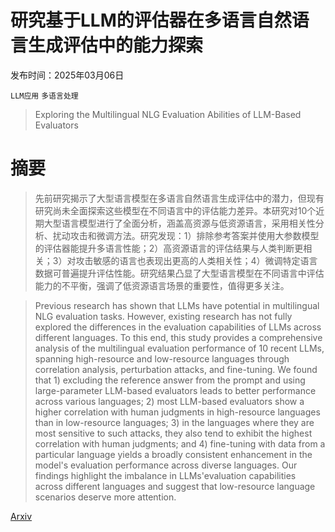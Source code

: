 # 研究基于LLM的评估器在多语言自然语言生成评估中的能力探索

发布时间：2025年03月06日

`LLM应用` `多语言处理`

> Exploring the Multilingual NLG Evaluation Abilities of LLM-Based Evaluators

# 摘要

> 先前研究揭示了大型语言模型在多语言自然语言生成评估中的潜力，但现有研究尚未全面探索这些模型在不同语言中的评估能力差异。本研究对10个近期大型语言模型进行了全面分析，涵盖高资源与低资源语言，采用相关性分析、扰动攻击和微调方法。研究发现：1）排除参考答案并使用大参数模型的评估器能提升多语言性能；2）高资源语言的评估结果与人类判断更相关；3）对攻击敏感的语言也表现出更高的人类相关性；4）微调特定语言数据可普遍提升评估性能。研究结果凸显了大型语言模型在不同语言中评估能力的不平衡，强调了低资源语言场景的重要性，值得更多关注。

> Previous research has shown that LLMs have potential in multilingual NLG evaluation tasks. However, existing research has not fully explored the differences in the evaluation capabilities of LLMs across different languages. To this end, this study provides a comprehensive analysis of the multilingual evaluation performance of 10 recent LLMs, spanning high-resource and low-resource languages through correlation analysis, perturbation attacks, and fine-tuning. We found that 1) excluding the reference answer from the prompt and using large-parameter LLM-based evaluators leads to better performance across various languages; 2) most LLM-based evaluators show a higher correlation with human judgments in high-resource languages than in low-resource languages; 3) in the languages where they are most sensitive to such attacks, they also tend to exhibit the highest correlation with human judgments; and 4) fine-tuning with data from a particular language yields a broadly consistent enhancement in the model's evaluation performance across diverse languages. Our findings highlight the imbalance in LLMs'evaluation capabilities across different languages and suggest that low-resource language scenarios deserve more attention.

[Arxiv](https://arxiv.org/abs/2503.04360)